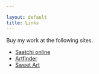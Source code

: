 ```yaml
---

layout: default
title: Links
---
```


Buy my work at the following sites.

- [Saatchi online](http://www.saatchionline.com/Murphy)
- [Artfinder](https://www.artfinder.com/artist/dianne-murphy/)
- [Sweet Art](http://www.wearesweetart.com/#!sweet-shop/cpma)
